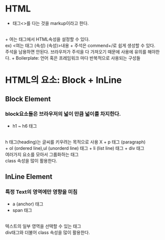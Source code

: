 # HTML
+ 태그<>를 다는 것을 markup이라고 한다.
<br>
+ 여는 태그에서 HTML속성을 설정할 수 있다. <br> ex) <여는 태그 (속성) (속성)>내용</닫는 태그>
+ 주석은 commend+/로 쉽게 생성할 수 있다.<br> 주석을 남용하면 안된다. 브라우저가 주석을 다 가져오기 때문에 사용에 유의를 해야한다.
+ Boilerplate: 언어 혹은 프레임워크 마다 반복적으로 사용되는 구성들


# HTML의 요소: Block + InLine

## Block Element
### block요소들은 브라우저의 넓이 만큼 넓이를 차지한다.
+ h1 ~ h6 태그
<br> 
h 태그(heading)는 글씨를 키우려는 목적으로 사용 X
+ p 태그 (paragraph)
<br>
+ ol (ordered line),ul (unorderd line) 태그 
+ li (list line) 태그
+ div 태그
<br>
여러가지 요소를 모아서 그룹화하는 태그
<br>
class 속성을 많이 활용한다.

## InLine Element
### 특정 Text의 영역에만 영향을 미침
+ a (anchor) 태그
+ span 태그
<br>
텍스트의 일부 영역을 선택할 수 있는 태그 
<br>
div태그와 더불어 class 속성을 많이 활용한다.